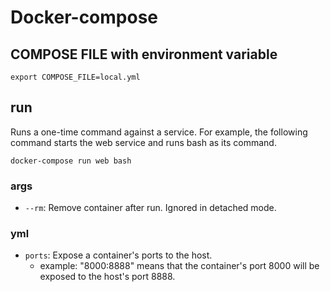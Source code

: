 # Docker-compose

## COMPOSE FILE with environment variable

`export COMPOSE_FILE=local.yml`

## run

Runs a one-time command against a service. For example, the following command starts the web service and runs bash as its command.  

`docker-compose run web bash`

### args

- `--rm`: Remove container after run. Ignored in detached mode.

### yml

- `ports`: Expose a container's ports to the host.
  - example: "8000:8888" means that the container's port 8000 will be exposed to the host's port 8888.
